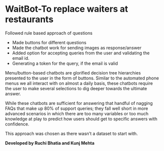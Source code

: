 # WaitBot-To replace waiters at restaurants

Followed rule based approach of questions
- Made buttons for different questions
- Made the chatbot work for sending images as response/answer
- Added option for accepting queries from the user and validating the email id. 
- Generating a token for the query, if the email is valid

Menu/button-based chatbots are glorified decision tree hierarchies presented to the user in the form of buttons. Similar to the automated phone menus we all interact with on almost a daily basis, these chatbots require the user to make several selections to dig deeper towards the ultimate answer.

While these chatbots are sufficient for answering that handful of nagging FAQs that make up 80% of support queries; they fall well short in more advanced scenarios in which there are too many variables or too much knowledge at play to predict how users should get to specific answers with confidence. 

This approach was chosen as there wasn’t a dataset to start with.

**Developed by Ruchi Bhatia and Kunj Mehta**
